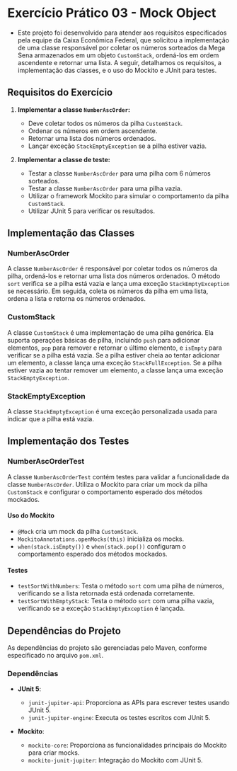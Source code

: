 # Exercício Prático 03 - Mock Object

- Este projeto foi desenvolvido para atender aos requisitos especificados pela equipe da Caixa Econômica Federal, que solicitou a implementação de uma classe responsável por coletar os números sorteados da Mega Sena armazenados em um objeto `CustomStack`, ordená-los em ordem ascendente e retornar uma lista. A seguir, detalhamos os requisitos, a implementação das classes, e o uso do Mockito e JUnit para testes.

## Requisitos do Exercício

1. **Implementar a classe `NumberAscOrder`:**
   - Deve coletar todos os números da pilha `CustomStack`.
   - Ordenar os números em ordem ascendente.
   - Retornar uma lista dos números ordenados.
   - Lançar exceção `StackEmptyException` se a pilha estiver vazia.

2. **Implementar a classe de teste:**
   - Testar a classe `NumberAscOrder` para uma pilha com 6 números sorteados.
   - Testar a classe `NumberAscOrder` para uma pilha vazia.
   - Utilizar o framework Mockito para simular o comportamento da pilha `CustomStack`.
   - Utilizar JUnit 5 para verificar os resultados.

## Implementação das Classes

### NumberAscOrder

A classe `NumberAscOrder` é responsável por coletar todos os números da pilha, ordená-los e retornar uma lista dos números ordenados. O método `sort` verifica se a pilha está vazia e lança uma exceção `StackEmptyException` se necessário. Em seguida, coleta os números da pilha em uma lista, ordena a lista e retorna os números ordenados.

### CustomStack

A classe `CustomStack` é uma implementação de uma pilha genérica. Ela suporta operações básicas de pilha, incluindo `push` para adicionar elementos, `pop` para remover e retornar o último elemento, e `isEmpty` para verificar se a pilha está vazia. Se a pilha estiver cheia ao tentar adicionar um elemento, a classe lança uma exceção `StackFullException`. Se a pilha estiver vazia ao tentar remover um elemento, a classe lança uma exceção `StackEmptyException`.

### StackEmptyException

A classe `StackEmptyException` é uma exceção personalizada usada para indicar que a pilha está vazia.

## Implementação dos Testes

### NumberAscOrderTest

A classe `NumberAscOrderTest` contém testes para validar a funcionalidade da classe `NumberAscOrder`. Utiliza o Mockito para criar um mock da pilha `CustomStack` e configurar o comportamento esperado dos métodos mockados.

#### Uso do Mockito

- `@Mock` cria um mock da pilha `CustomStack`.
- `MockitoAnnotations.openMocks(this)` inicializa os mocks.
- `when(stack.isEmpty())` e `when(stack.pop())` configuram o comportamento esperado dos métodos mockados.

#### Testes

- `testSortWithNumbers`: Testa o método `sort` com uma pilha de números, verificando se a lista retornada está ordenada corretamente.
- `testSortWithEmptyStack`: Testa o método `sort` com uma pilha vazia, verificando se a exceção `StackEmptyException` é lançada.

## Dependências do Projeto

As dependências do projeto são gerenciadas pelo Maven, conforme especificado no arquivo `pom.xml`.

### Dependências

- **JUnit 5**:
  - `junit-jupiter-api`: Proporciona as APIs para escrever testes usando JUnit 5.
  - `junit-jupiter-engine`: Executa os testes escritos com JUnit 5.

- **Mockito**:
  - `mockito-core`: Proporciona as funcionalidades principais do Mockito para criar mocks.
  - `mockito-junit-jupiter`: Integração do Mockito com JUnit 5.
